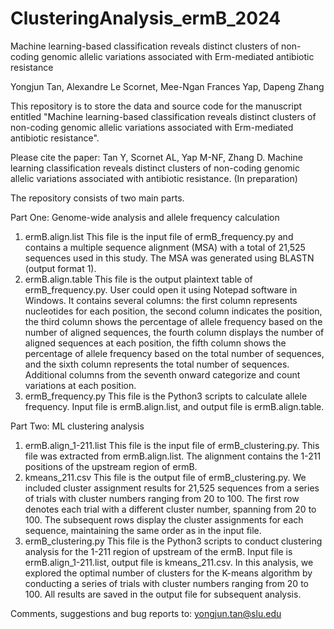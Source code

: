 # ClusteringAnalysis_ermB_2024
 
Machine learning-based classification reveals distinct clusters of non-coding genomic allelic variations associated with Erm-mediated antibiotic resistance

Yongjun Tan, Alexandre Le Scornet, Mee-Ngan Frances Yap, Dapeng Zhang

This repository is to store the data and source code for the manuscript entitled "Machine learning-based classification reveals distinct clusters of non-coding genomic allelic variations associated with Erm-mediated antibiotic resistance".

Please cite the paper:
Tan Y, Scornet AL, Yap M-NF, Zhang D. Machine learning classification reveals distinct clusters of non-coding genomic allelic variations associated with antibiotic resistance. (In preparation)

The repository consists of two main parts.

Part One: Genome-wide analysis and allele frequency calculation
1. ermB.align.list
   This file is the input file of ermB_frequency.py and contains a multiple sequence alignment (MSA) with a total of 21,525 sequences used in this study. The MSA was generated using BLASTN (output format 1).
2. ermB.align.table
   This file is the output plaintext table of ermB_frequency.py. User could open it using Notepad software in Windows. It contains several columns: the first column represents nucleotides for each position, the second column indicates the position, the third column shows the percentage of allele frequency based on the number of aligned sequences, the fourth column displays the number of aligned sequences at each position, the fifth column shows the percentage of allele frequency based on the total number of sequences, and the sixth column represents the total number of sequences. Additional columns from the seventh onward categorize and count variations at each position.
4. ermB_frequency.py
   This file is the Python3 scripts to calculate allele frequency. Input file is ermB.align.list, and output file is ermB.align.table.

Part Two: ML clustering analysis
1. ermB.align_1-211.list
   This file is the input file of ermB_clustering.py. This file was extracted from ermB.align.list. The alignment contains the 1-211 positions of the upstream region of ermB.
2. kmeans_211.csv
   This file is the output file of ermB_clustering.py. We included cluster assignment results for 21,525 sequences from a series of trials with cluster numbers ranging from 20 to 100. The first row denotes each trial with a different cluster number, spanning from 20 to 100. The subsequent rows display the cluster assignments for each sequence, maintaining the same order as in the input file.
5. ermB_clustering.py
   This file is the Python3 scripts to conduct clustering analysis for the 1-211 region of upstream of the ermB. Input file is ermB.align_1-211.list, output file is kmeans_211.csv. In this analysis, we explored the optimal number of clusters for the K-means algorithm by conducting a series of trials with cluster numbers ranging from 20 to 100. All results are saved in the output file for subsequent analysis.


Comments, suggestions and bug reports to: yongjun.tan@slu.edu

